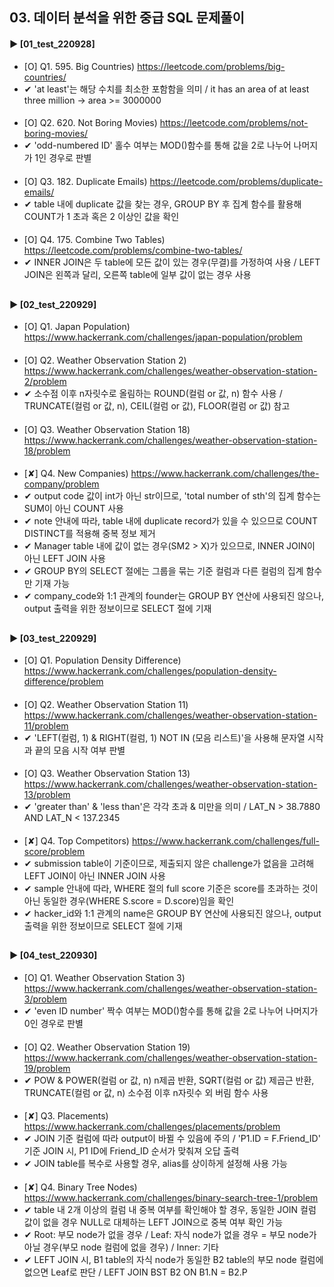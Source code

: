 ####  
## 03. 데이터 분석을 위한 중급 SQL 문제풀이  
#### ► [01_test_220928]  
- [O] Q1. 595. Big Countries) https://leetcode.com/problems/big-countries/  
- ✔︎ 'at least'는 해당 수치를 최소한 포함함을 의미 / it has an area of at least three million → area >= 3000000  
#### 
- [O] Q2. 620. Not Boring Movies) https://leetcode.com/problems/not-boring-movies/  
- ✔︎ 'odd-numbered ID' 홀수 여부는 MOD()함수를 통해 값을 2로 나누어 나머지가 1인 경우로 판별  
####  
- [O] Q3. 182. Duplicate Emails) https://leetcode.com/problems/duplicate-emails/  
- ✔︎ table 내에 duplicate 값을 찾는 경우, GROUP BY 후 집계 함수를 활용해 COUNT가 1 초과 혹은 2 이상인 값을 확인  
####  
- [O] Q4. 175. Combine Two Tables) https://leetcode.com/problems/combine-two-tables/  
- ✔︎ INNER JOIN은 두 table에 모든 값이 있는 경우(무결)를 가정하여 사용 / LEFT JOIN은 왼쪽과 달리, 오른쪽 table에 일부 값이 없는 경우 사용  
##  
#### ► [02_test_220929]  
- [O] Q1. Japan Population) https://www.hackerrank.com/challenges/japan-population/problem  
####  
- [O] Q2. Weather Observation Station 2) https://www.hackerrank.com/challenges/weather-observation-station-2/problem  
- ✔︎ 소수점 이후 n자릿수로 올림하는 ROUND(컬럼 or 값, n) 함수 사용 / TRUNCATE(컬럼 or 값, n), CEIL(컬럼 or 값), FLOOR(컬럼 or 값) 참고
####  
- [O] Q3. Weather Observation Station 18) https://www.hackerrank.com/challenges/weather-observation-station-18/problem  
####  
- [✘] Q4. New Companies) https://www.hackerrank.com/challenges/the-company/problem  
- ✔︎ output code 값이 int가 아닌 str이므로, 'total number of sth'의 집계 함수는 SUM이 아닌 COUNT 사용
- ✔︎ note 안내에 따라, table 내에 duplicate record가 있을 수 있으므로 COUNT DISTINCT를 적용해 중복 정보 제거
- ✔︎ Manager table 내에 값이 없는 경우(SM2 > X)가 있으므로, INNER JOIN이 아닌 LEFT JOIN 사용
- ✔︎ GROUP BY의 SELECT 절에는 그룹을 묶는 기준 컬럼과 다른 컬럼의 집계 함수만 기재 가능
- ✔︎ company_code와 1:1 관계의 founder는 GROUP BY 연산에 사용되진 않으나, output 출력을 위한 정보이므로 SELECT 절에 기재
##  
#### ► [03_test_220929]  
- [O] Q1. Population Density Difference) https://www.hackerrank.com/challenges/population-density-difference/problem
####  
- [O] Q2. Weather Observation Station 11) https://www.hackerrank.com/challenges/weather-observation-station-11/problem
- ✔︎ 'LEFT(컬럼, 1) & RIGHT(컬럼, 1) NOT IN (모음 리스트)'을 사용해 문자열 시작과 끝의 모음 시작 여부 판별  
####  
- [O] Q3. Weather Observation Station 13) https://www.hackerrank.com/challenges/weather-observation-station-13/problem
- ✔︎ 'greater than' & 'less than'은 각각 초과 & 미만을 의미 / LAT_N > 38.7880 AND LAT_N < 137.2345
####  
- [✘] Q4. Top Competitors) https://www.hackerrank.com/challenges/full-score/problem
- ✔︎ submission table이 기준이므로, 제출되지 않은 challenge가 없음을 고려해 LEFT JOIN이 아닌 INNER JOIN 사용
- ✔︎ sample 안내에 따라, WHERE 절의 full score 기준은 score를 초과하는 것이 아닌 동일한 경우(WHERE S.score = D.score)임을 확인
- ✔︎ hacker_id와 1:1 관계의 name은 GROUP BY 연산에 사용되진 않으나, output 출력을 위한 정보이므로 SELECT 절에 기재
## 
#### ► [04_test_220930]  
- [O] Q1. Weather Observation Station 3) https://www.hackerrank.com/challenges/weather-observation-station-3/problem
- ✔︎ 'even ID number' 짝수 여부는 MOD()함수를 통해 값을 2로 나누어 나머지가 0인 경우로 판별  
####  
- [O] Q2. Weather Observation Station 19) https://www.hackerrank.com/challenges/weather-observation-station-19/problem
- ✔︎ POW & POWER(컬럼 or 값, n) n제곱 반환, SQRT(컬럼 or 값) 제곱근 반환, TRUNCATE(컬럼 or 값, n) 소수점 이후 n자릿수 외 버림 함수 사용
####  
- [✘] Q3. Placements) https://www.hackerrank.com/challenges/placements/problem
- ✔︎ JOIN 기준 컬럼에 따라 output이 바뀔 수 있음에 주의 / 'P1.ID = F.Friend_ID' 기준 JOIN 시, P1 ID에 Friend_ID 순서가 맞춰져 오답 출력
- ✔︎ JOIN table를 복수로 사용할 경우, alias를 상이하게 설정해 사용 가능
####  
- [✘] Q4. Binary Tree Nodes) https://www.hackerrank.com/challenges/binary-search-tree-1/problem
- ✔︎ table 내 2개 이상의 컬럼 내 중복 여부를 확인해야 할 경우, 동일한 JOIN 컬럼 값이 없을 경우 NULL로 대체하는 LEFT JOIN으로 중복 여부 확인 가능
- ✔︎ Root: 부모 node가 없을 경우 / Leaf: 자식 node가 없을 경우 = 부모 node가 아닐 경우(부모 node 컬럼에 없을 경우) / Inner: 기타
- ✔︎ LEFT JOIN 시, B1 table의 자식 node가 동일한 B2 table의 부모 node 컬럼에 없으면 Leaf로 판단 / LEFT JOIN BST B2 ON B1.N = B2.P
####  
